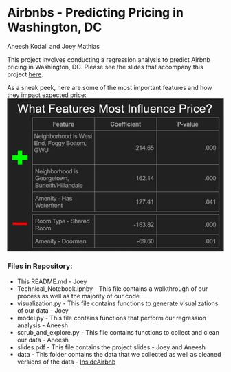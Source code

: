 # Airbnbs - Predicting Pricing in Washington, DC
Aneesh Kodali and Joey Mathias

This project involves conducting a regression analysis to predict Airbnb pricing in Washington, DC. Please see the slides that accompany this project [here](https://github.com/josephimathias/DC_Airbnb_Project/blob/master/slides.pdf).

As a sneak peek, here are some of the most important features and how they impact expected price:
![alt text](https://github.com/josephimathias/DC_Airbnb_Project/blob/master/images/feature_importance.png)

### Files in Repository:
* This README.md - Joey
* Technical_Notebook.ipnby - This file contains a walkthrough of our process as well as the majority of our code
* visualization.py - This file contains functions to generate visualizations of our data - Joey
* model.py - This file contains functions that perform our regression analysis - Aneesh
* scrub_and_explore.py - This file contains functions to collect and clean our data - Aneesh
* slides.pdf - This file contains the project slides - Joey and Aneesh
* data - This folder contains the data that we collected as well as cleaned versions of the data - [InsideAirbnb](http://http://insideairbnb.com/get-the-data.html)
